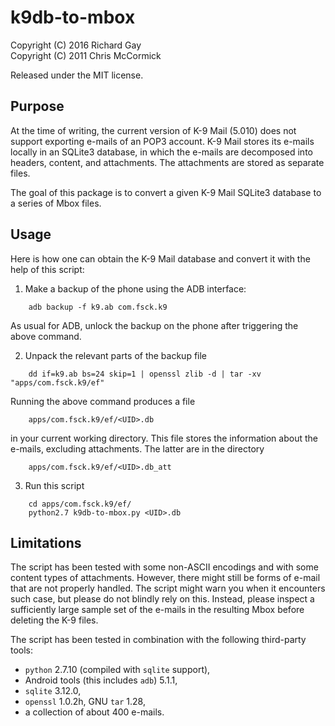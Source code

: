 k9db-to-mbox
=====================

Copyright (C) 2016 Richard Gay  
Copyright (C) 2011 Chris McCormick

Released under the MIT license.

## Purpose

At the time of writing, the current version of K-9 Mail (5.010)
does not support exporting e-mails of an POP3 account. K-9 Mail
stores its e-mails locally in an SQLite3 database, in which the
e-mails are decomposed into headers, content, and attachments.
The attachments are stored as separate files.

The goal of this package is to convert a given K-9 Mail SQLite3
database to a series of Mbox files.

## Usage

Here is how one can obtain the K-9 Mail database and convert it
with the help of this script:

1. Make a backup of the phone using the ADB interface:  
```
    adb backup -f k9.ab com.fsck.k9
```

   As usual for ADB, unlock the backup on the phone after
   triggering the above command.

2. Unpack the relevant parts of the backup file  
```
    dd if=k9.ab bs=24 skip=1 | openssl zlib -d | tar -xv "apps/com.fsck.k9/ef"
```

   Running the above command produces a file  
```
    apps/com.fsck.k9/ef/<UID>.db
```

   in your current working directory. This file
   stores the information about the e-mails, excluding
   attachments. The latter are in the directory  
```
    apps/com.fsck.k9/ef/<UID>.db_att
```
    
3. Run this script  
```
    cd apps/com.fsck.k9/ef/
    python2.7 k9db-to-mbox.py <UID>.db
```

## Limitations

The script has been tested with some non-ASCII encodings and
with some content types of attachments. However, there might
still be forms of e-mail that are not properly handled. The
script might warn you when it encounters such case, but please
do not blindly rely on this. Instead, please inspect a
sufficiently large sample set of the e-mails in the resulting
Mbox before deleting the K-9 files.

The script has been tested in combination with the following
third-party tools:

* `python` 2.7.10 (compiled with `sqlite` support),
* Android tools (this includes `adb`) 5.1.1,
* `sqlite` 3.12.0,
* `openssl` 1.0.2h, GNU `tar` 1.28,
* a collection of about 400 e-mails.
